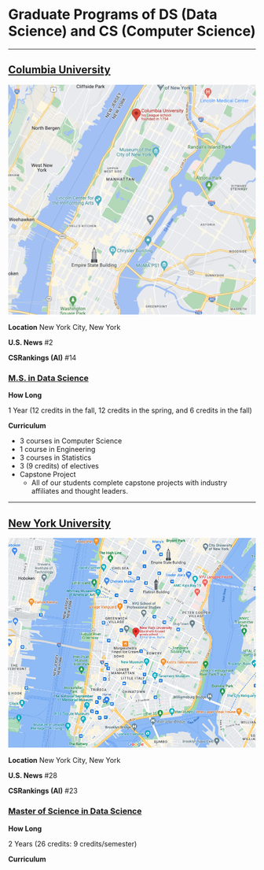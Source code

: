 # Graduate Programs of DS (Data Science) and CS (Computer Science)

---

## [**Columbia University**](https://www.columbia.edu/)

![columbia](../img/Life/Graduate/columbia.png)

**Location** New York City, New York

**U.S. News** #2

**CSRankings (AI)** #14

### [M.S. in Data Science](https://datascience.columbia.edu/education/programs/m-s-in-data-science/)

**How Long**

1 Year (12 credits in the fall, 12 credits in the spring, and 6 credits in the fall)

**Curriculum**

- 3 courses in Computer Science
- 1 course in Engineering
- 3 courses in Statistics
- 3 (9 credits) of electives
- Capstone Project
    - All of our students complete capstone projects with industry affiliates and thought leaders.

---

## [**New York University**](https://nyu.edu/)

![nyu](../img/Life/Graduate/nyu.png)

**Location** New York City, New York

**U.S. News** #28

**CSRankings (AI)** #23

### [Master of Science in Data Science](https://cds.nyu.edu/masters-program/)

**How Long**

2 Years (26 credits: 9 credits/semester)

**Curriculum**


